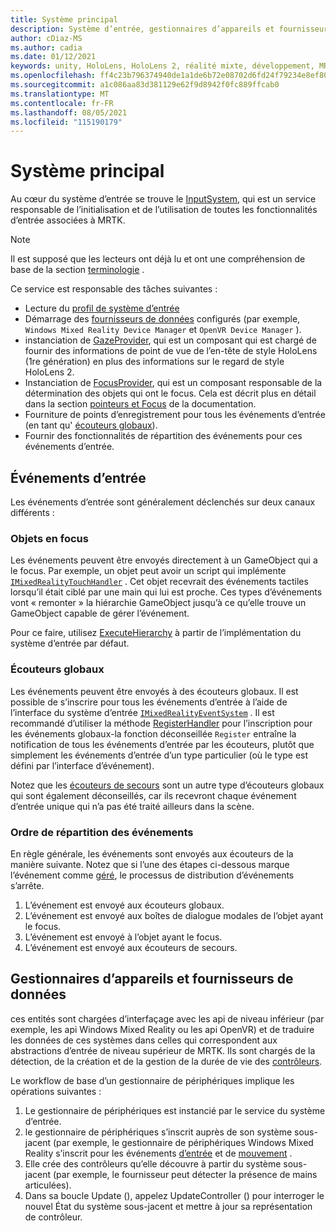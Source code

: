 ```yaml
---
title: Système principal
description: Système d’entrée, gestionnaires d’appareils et fournisseurs de données dans MRTK
author: cDiaz-MS
ms.author: cadia
ms.date: 01/12/2021
keywords: unity, HoloLens, HoloLens 2, réalité mixte, développement, MRTK, événements
ms.openlocfilehash: ff4c23b796374940de1a1de6b72e08702d6fd24f79234e8ef80dc1210d13d103
ms.sourcegitcommit: a1c086aa83d381129e62f9d8942f0fc889ffcab0
ms.translationtype: MT
ms.contentlocale: fr-FR
ms.lasthandoff: 08/05/2021
ms.locfileid: "115190179"
---
```

# <a name="core-system"></a>Système principal

Au cœur du système d’entrée se trouve le [InputSystem](../features/input/overview.md), qui est un service responsable de l’initialisation et de l’utilisation de toutes les fonctionnalités d’entrée associées à MRTK.

> [!NOTE]
> Il est supposé que les lecteurs ont déjà lu et ont une compréhension de base de la section [terminologie](terminology.md) .

Ce service est responsable des tâches suivantes :

- Lecture du [profil de système d’entrée](../configuration/mixed-reality-configuration-guide.md#input-system-settings)
- Démarrage des [fournisseurs de données](../features/input/input-providers.md) configurés (par exemple, `Windows Mixed Reality Device Manager` et `OpenVR Device Manager` ).
- instanciation de [GazeProvider](xref:Microsoft.MixedReality.Toolkit.Input.IMixedRealityGazeProvider), qui est un composant qui est chargé de fournir des informations de point de vue de l’en-tête de style HoloLens (1re génération) en plus des informations sur le regard de style HoloLens 2.
- Instanciation de [FocusProvider](xref:Microsoft.MixedReality.Toolkit.Input.IMixedRealityFocusProvider), qui est un composant responsable de la détermination des objets qui ont le focus. Cela est décrit plus en détail dans la section [pointeurs et Focus](controllers-pointers-and-focus.md#pointers-and-focus) de la documentation.
- Fourniture de points d’enregistrement pour tous les événements d’entrée (en tant qu' [écouteurs globaux](#global-listeners)).
- Fournir des fonctionnalités de répartition des événements pour ces événements d’entrée.

## <a name="input-events"></a>Événements d’entrée

Les événements d’entrée sont généralement déclenchés sur deux canaux différents :

### <a name="objects-in-focus"></a>Objets en focus

Les événements peuvent être envoyés directement à un GameObject qui a le focus. Par exemple, un objet peut avoir un script qui implémente [`IMixedRealityTouchHandler`](xref:Microsoft.MixedReality.Toolkit.Input.IMixedRealityTouchHandler) .
Cet objet recevrait des événements tactiles lorsqu’il était ciblé par une main qui lui est proche. Ces types d’événements vont « remonter » la hiérarchie GameObject jusqu’à ce qu’elle trouve un GameObject capable de gérer l’événement.

Pour ce faire, utilisez [ExecuteHierarchy](https://docs.unity3d.com/ScriptReference/EventSystems.ExecuteEvents.ExecuteHierarchy.html) à partir de l’implémentation du système d’entrée par défaut.

### <a name="global-listeners"></a>Écouteurs globaux

Les événements peuvent être envoyés à des écouteurs globaux. Il est possible de s’inscrire pour tous les événements d’entrée à l’aide de l’interface du système d’entrée [`IMixedRealityEventSystem`](xref:Microsoft.MixedReality.Toolkit.IMixedRealityEventSystem) . Il est recommandé d’utiliser la méthode [RegisterHandler](xref:Microsoft.MixedReality.Toolkit.IMixedRealityEventSystem.RegisterHandler%2A) pour l’inscription pour les événements globaux-la fonction déconseillée `Register` entraîne la notification de tous les événements d’entrée par les écouteurs, plutôt que simplement les événements d’entrée d’un type particulier (où le type est défini par l’interface d’événement).

Notez que les [écouteurs de secours](xref:Microsoft.MixedReality.Toolkit.Input.MixedRealityInputSystem.PushFallbackInputHandler%2A) sont un autre type d’écouteurs globaux qui sont également déconseillés, car ils recevront chaque événement d’entrée unique qui n’a pas été traité ailleurs dans la scène.

### <a name="order-of-event-dispatch"></a>Ordre de répartition des événements

En règle générale, les événements sont envoyés aux écouteurs de la manière suivante. Notez que si l’une des étapes ci-dessous marque l’événement comme [géré](https://docs.unity3d.com/ScriptReference/EventSystems.AbstractEventData-used.html), le processus de distribution d’événements s’arrête.

1. L’événement est envoyé aux écouteurs globaux.
2. L’événement est envoyé aux boîtes de dialogue modales de l’objet ayant le focus.
3. L’événement est envoyé à l’objet ayant le focus.
4. L’événement est envoyé aux écouteurs de secours.

## <a name="device-managers-and-data-providers"></a>Gestionnaires d’appareils et fournisseurs de données

ces entités sont chargées d’interfaçage avec les api de niveau inférieur (par exemple, les api Windows Mixed Reality ou les api OpenVR) et de traduire les données de ces systèmes dans celles qui correspondent aux abstractions d’entrée de niveau supérieur de MRTK. Ils sont chargés de la détection, de la création et de la gestion de la durée de vie des [contrôleurs](controllers-pointers-and-focus.md#controllers).

Le workflow de base d’un gestionnaire de périphériques implique les opérations suivantes :

1. Le gestionnaire de périphériques est instancié par le service du système d’entrée.
2. le gestionnaire de périphériques s’inscrit auprès de son système sous-jacent (par exemple, le gestionnaire de périphériques Windows Mixed Reality s’inscrit pour les événements [d’entrée](../features/input/input-events.md) et de [mouvement](../features/input/gestures.md#gesture-events) .
3. Elle crée des contrôleurs qu’elle découvre à partir du système sous-jacent (par exemple, le fournisseur peut détecter la présence de mains articulées).
4. Dans sa boucle Update (), appelez UpdateController () pour interroger le nouvel État du système sous-jacent et mettre à jour sa représentation de contrôleur.
